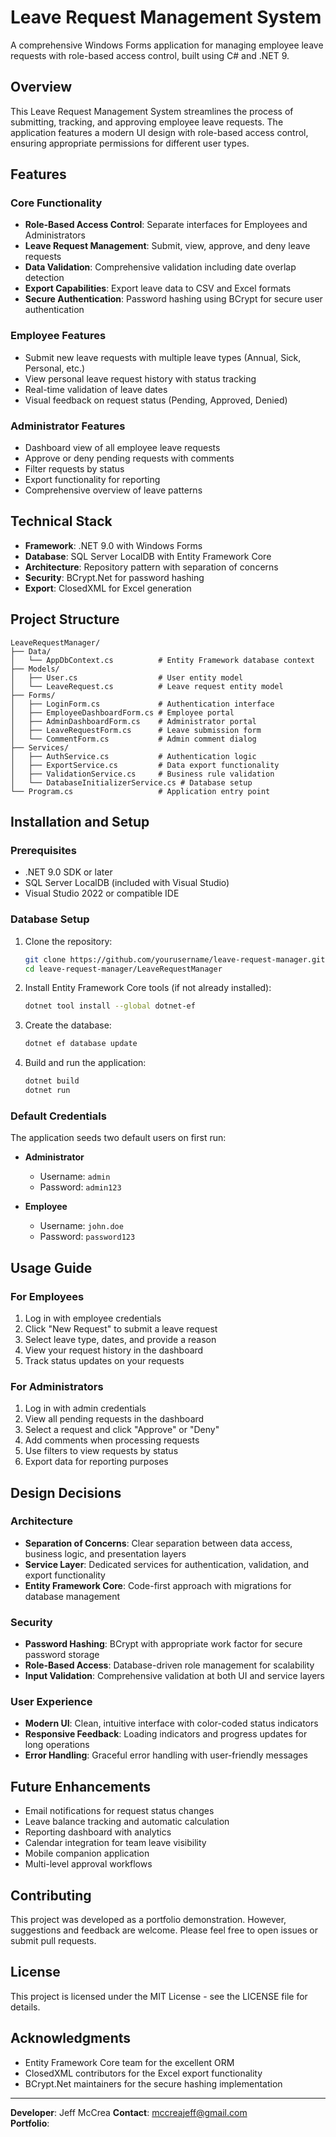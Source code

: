 # Leave Request Management System

A comprehensive Windows Forms application for managing employee leave requests with role-based access control, built using C# and .NET 9.

## Overview

This Leave Request Management System streamlines the process of submitting, tracking, and approving employee leave requests. The application features a modern UI design with role-based access control, ensuring appropriate permissions for different user types.

## Features

### Core Functionality
- **Role-Based Access Control**: Separate interfaces for Employees and Administrators
- **Leave Request Management**: Submit, view, approve, and deny leave requests
- **Data Validation**: Comprehensive validation including date overlap detection
- **Export Capabilities**: Export leave data to CSV and Excel formats
- **Secure Authentication**: Password hashing using BCrypt for secure user authentication

### Employee Features
- Submit new leave requests with multiple leave types (Annual, Sick, Personal, etc.)
- View personal leave request history with status tracking
- Real-time validation of leave dates
- Visual feedback on request status (Pending, Approved, Denied)

### Administrator Features
- Dashboard view of all employee leave requests
- Approve or deny pending requests with comments
- Filter requests by status
- Export functionality for reporting
- Comprehensive overview of leave patterns

## Technical Stack

- **Framework**: .NET 9.0 with Windows Forms
- **Database**: SQL Server LocalDB with Entity Framework Core
- **Architecture**: Repository pattern with separation of concerns
- **Security**: BCrypt.Net for password hashing
- **Export**: ClosedXML for Excel generation

## Project Structure

```
LeaveRequestManager/
├── Data/
│   └── AppDbContext.cs          # Entity Framework database context
├── Models/
│   ├── User.cs                  # User entity model
│   └── LeaveRequest.cs          # Leave request entity model
├── Forms/
│   ├── LoginForm.cs             # Authentication interface
│   ├── EmployeeDashboardForm.cs # Employee portal
│   ├── AdminDashboardForm.cs    # Administrator portal
│   ├── LeaveRequestForm.cs      # Leave submission form
│   └── CommentForm.cs           # Admin comment dialog
├── Services/
│   ├── AuthService.cs           # Authentication logic
│   ├── ExportService.cs         # Data export functionality
│   ├── ValidationService.cs     # Business rule validation
│   └── DatabaseInitializerService.cs # Database setup
└── Program.cs                   # Application entry point
```

## Installation and Setup

### Prerequisites
- .NET 9.0 SDK or later
- SQL Server LocalDB (included with Visual Studio)
- Visual Studio 2022 or compatible IDE

### Database Setup

1. Clone the repository:
   ```bash
   git clone https://github.com/yourusername/leave-request-manager.git
   cd leave-request-manager/LeaveRequestManager
   ```

2. Install Entity Framework Core tools (if not already installed):
   ```bash
   dotnet tool install --global dotnet-ef
   ```

3. Create the database:
   ```bash
   dotnet ef database update
   ```

4. Build and run the application:
   ```bash
   dotnet build
   dotnet run
   ```

### Default Credentials

The application seeds two default users on first run:

- **Administrator**
  - Username: `admin`
  - Password: `admin123`

- **Employee**
  - Username: `john.doe`
  - Password: `password123`

## Usage Guide

### For Employees
1. Log in with employee credentials
2. Click "New Request" to submit a leave request
3. Select leave type, dates, and provide a reason
4. View your request history in the dashboard
5. Track status updates on your requests

### For Administrators
1. Log in with admin credentials
2. View all pending requests in the dashboard
3. Select a request and click "Approve" or "Deny"
4. Add comments when processing requests
5. Use filters to view requests by status
6. Export data for reporting purposes

## Design Decisions

### Architecture
- **Separation of Concerns**: Clear separation between data access, business logic, and presentation layers
- **Service Layer**: Dedicated services for authentication, validation, and export functionality
- **Entity Framework Core**: Code-first approach with migrations for database management

### Security
- **Password Hashing**: BCrypt with appropriate work factor for secure password storage
- **Role-Based Access**: Database-driven role management for scalability
- **Input Validation**: Comprehensive validation at both UI and service layers

### User Experience
- **Modern UI**: Clean, intuitive interface with color-coded status indicators
- **Responsive Feedback**: Loading indicators and progress updates for long operations
- **Error Handling**: Graceful error handling with user-friendly messages

## Future Enhancements

- Email notifications for request status changes
- Leave balance tracking and automatic calculation
- Reporting dashboard with analytics
- Calendar integration for team leave visibility
- Mobile companion application
- Multi-level approval workflows

## Contributing

This project was developed as a portfolio demonstration. However, suggestions and feedback are welcome. Please feel free to open issues or submit pull requests.

## License

This project is licensed under the MIT License - see the LICENSE file for details.

## Acknowledgments

- Entity Framework Core team for the excellent ORM
- ClosedXML contributors for the Excel export functionality
- BCrypt.Net maintainers for the secure hashing implementation

---

**Developer**: Jeff McCrea
**Contact**: mccreajeff@gmail.com  
**Portfolio**: 